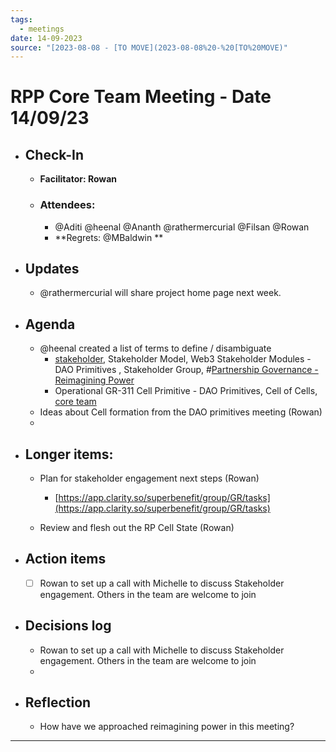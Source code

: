 ```yaml
---
tags:
  - meetings
date: 14-09-2023
source: "[2023-08-08 - [TO MOVE](2023-08-08%20-%20[TO%20MOVE)"
---
```


# RPP Core Team Meeting - **Date 14/09/23**

- ## Check-In
	- **Facilitator: Rowan**
	- ### Attendees:
		-  @Aditi @heenal @Ananth @rathermercurial @Filsan @Rowan  
		- **Regrets:  @MBaldwin **
- ## Updates
	- @rathermercurial will share project home page next week.
- ## Agenda
	- @heenal created a list of terms to define / disambiguate
		- [stakeholder](notes/archive/clarity/Tags/stakeholder.md), Stakeholder Model, Web3 Stakeholder Modules - DAO Primitives , Stakeholder Group, #[Partnership Governance - Reimagining Power](Partnership%20Governance%20-%20Reimagining%20Power) 
		- Operational GR-311 Cell Primitive - DAO Primitives,  Cell of Cells, [core team](notes/archive/clarity/Tags/core%20team.md)
	- Ideas about Cell formation from the DAO primitives meeting (Rowan)
	- 
- ## Longer items:
	- Plan for stakeholder engagement next steps (Rowan)

		- [https://app.clarity.so/superbenefit/group/GR/tasks](https://app.clarity.so/superbenefit/group/GR/tasks) 
	- Review and flesh out the RP Cell State (Rowan)
- ## Action items
	- [ ] Rowan to set up a call with Michelle to discuss Stakeholder engagement. Others in the team are welcome to join
- ## Decisions log
	- Rowan to set up a call with Michelle to discuss Stakeholder engagement. Others in the team are welcome to join
	- 
- ## Reflection  
	- How have we approached reimagining power in this meeting?

---